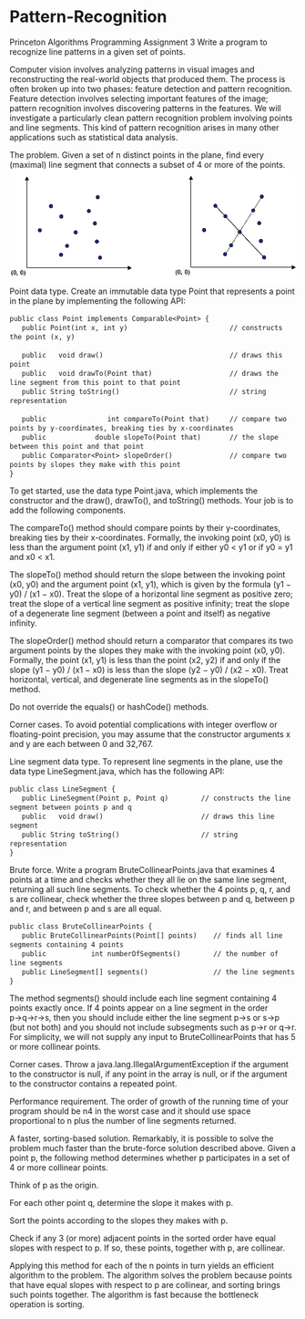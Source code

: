# Pattern-Recognition
Princeton Algorithms Programming Assignment 3
Write a program to recognize line patterns in a given set of points.

Computer vision involves analyzing patterns in visual images and reconstructing the real-world objects that produced them. The process is often broken up into two phases: feature detection and pattern recognition. Feature detection involves selecting important features of the image; pattern recognition involves discovering patterns in the features. We will investigate a particularly clean pattern recognition problem involving points and line segments. This kind of pattern recognition arises in many other applications such as statistical data analysis.

The problem. Given a set of n distinct points in the plane, find every (maximal) line segment that connects a subset of 4 or more of the points. 
![lines2](https://github.com/Sidney-L/Pattern-Recognition/raw/master/pic/lines2.png)
 Point data type. Create an immutable data type Point that represents a point in the plane by implementing the following API:

    public class Point implements Comparable<Point> {
       public Point(int x, int y)                         // constructs the point (x, y)

       public   void draw()                               // draws this point
       public   void drawTo(Point that)                   // draws the line segment from this point to that point
       public String toString()                           // string representation

       public               int compareTo(Point that)     // compare two points by y-coordinates, breaking ties by x-coordinates
       public            double slopeTo(Point that)       // the slope between this point and that point
       public Comparator<Point> slopeOrder()              // compare two points by slopes they make with this point
    }

To get started, use the data type Point.java, which implements the constructor and the draw(), drawTo(), and toString() methods. Your job is to add the following components.

The compareTo() method should compare points by their y-coordinates, breaking ties by their x-coordinates. Formally, the invoking point (x0, y0) is less than the argument point (x1, y1) if and only if either y0 < y1 or if y0 = y1 and x0 < x1.

The slopeTo() method should return the slope between the invoking point (x0, y0) and the argument point (x1, y1), which is given by the formula (y1 − y0) / (x1 − x0). Treat the slope of a horizontal line segment as positive zero; treat the slope of a vertical line segment as positive infinity; treat the slope of a degenerate line segment (between a point and itself) as negative infinity.

The slopeOrder() method should return a comparator that compares its two argument points by the slopes they make with the invoking point (x0, y0). Formally, the point (x1, y1) is less than the point (x2, y2) if and only if the slope (y1 − y0) / (x1 − x0) is less than the slope (y2 − y0) / (x2 − x0). Treat horizontal, vertical, and degenerate line segments as in the slopeTo() method.

Do not override the equals() or hashCode() methods. 

Corner cases. To avoid potential complications with integer overflow or floating-point precision, you may assume that the constructor arguments x and y are each between 0 and 32,767.

Line segment data type. To represent line segments in the plane, use the data type LineSegment.java, which has the following API:

    public class LineSegment {
       public LineSegment(Point p, Point q)        // constructs the line segment between points p and q
       public   void draw()                        // draws this line segment
       public String toString()                    // string representation
    }

Brute force. Write a program BruteCollinearPoints.java that examines 4 points at a time and checks whether they all lie on the same line segment, returning all such line segments. To check whether the 4 points p, q, r, and s are collinear, check whether the three slopes between p and q, between p and r, and between p and s are all equal.

    public class BruteCollinearPoints {
       public BruteCollinearPoints(Point[] points)    // finds all line segments containing 4 points
       public           int numberOfSegments()        // the number of line segments
       public LineSegment[] segments()                // the line segments
    }

The method segments() should include each line segment containing 4 points exactly once. If 4 points appear on a line segment in the order p→q→r→s, then you should include either the line segment p→s or s→p (but not both) and you should not include subsegments such as p→r or q→r. For simplicity, we will not supply any input to BruteCollinearPoints that has 5 or more collinear points.

Corner cases. Throw a java.lang.IllegalArgumentException if the argument to the constructor is null, if any point in the array is null, or if the argument to the constructor contains a repeated point.

Performance requirement. The order of growth of the running time of your program should be n4 in the worst case and it should use space proportional to n plus the number of line segments returned.

A faster, sorting-based solution. Remarkably, it is possible to solve the problem much faster than the brute-force solution described above. Given a point p, the following method determines whether p participates in a set of 4 or more collinear points.

Think of p as the origin.

For each other point q, determine the slope it makes with p.

Sort the points according to the slopes they makes with p.

Check if any 3 (or more) adjacent points in the sorted order have equal slopes with respect to p. If so, these points, together with p, are collinear. 

Applying this method for each of the n points in turn yields an efficient algorithm to the problem. The algorithm solves the problem because points that have equal slopes with respect to p are collinear, and sorting brings such points together. The algorithm is fast because the bottleneck operation is sorting. 
